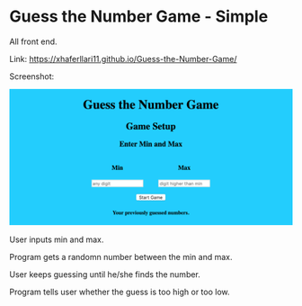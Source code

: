# Guess the Number Game - Simple

All front end.

Link: https://xhaferllari11.github.io/Guess-the-Number-Game/

Screenshot: 

![](screenshot.png)

User inputs min and max.

Program gets a randomn number between the min and max.

User keeps guessing until he/she finds the number.

Program tells user whether the guess is too high or too low.